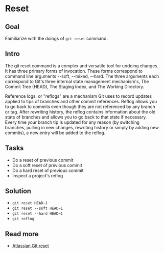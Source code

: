 Reset
=====

Goal
----

Familiarize with the doings of `git reset` command.

Intro
-----

The git reset command is a complex and versatile tool for undoing changes. 
It has three primary forms of invocation. 
These forms correspond to command line arguments --soft, --mixed, --hard.
The three arguments each correspond to Git's three internal state management mechanism's,
The Commit Tree (HEAD), The Staging Index, and The Working Directory.

Reference logs, or "reflogs" are a mechanism Git uses to record updates applied to tips of branches and other commit references. 
Reflog allows you to go back to commits even though they are not referenced by any branch or tag. 
After rewriting history, the reflog contains information about the old state of branches and allows you to go back to that state if necessary. 
Every time your branch tip is updated for any reason (by switching branches, pulling in new changes,
rewriting history or simply by adding new commits), a new entry will be added to the reflog.

Tasks
-----

* Do a reset of previous commit
* Do a soft reset of previous commit
* Do a hard reset of previous commit
* Inspect a project's reflog

Solution
--------

* `git reset HEAD~1`
* `git reset --soft HEAD~1`
* `git reset --hard HEAD~1`
* `git reflog`

Read more
---------
* [Atlassian Git reset](https://www.atlassian.com/git/tutorials/learn-undoing-changes-with-bitbucket#git-reset)
